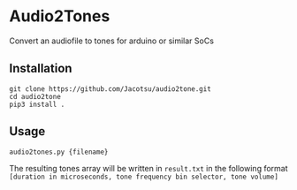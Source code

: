 # Audio2Tones

Convert an audiofile to tones for arduino or similar SoCs

## Installation
```
git clone https://github.com/Jacotsu/audio2tone.git
cd audio2tone
pip3 install .
```

## Usage
```
audio2tones.py {filename}
```

The resulting tones array will be written in `result.txt` in the following format
`[duration in microseconds, tone frequency bin selector, tone volume]`
